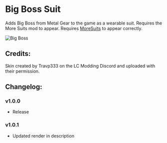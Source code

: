 # Big Boss Suit

Adds Big Boss from Metal Gear to the game as a wearable suit. Requires the More Suits mod to appear. Requires [MoreSuits](https://thunderstore.io/c/lethal-company/p/x753/More_Suits/) to appear correctly.

![Big Boss](https://i.imgur.com/Q8xk2Y3.png)

## Credits:

Skin created by Travp333 on the LC Modding Discord and uploaded with their permission.

## Changelog:

### v1.0.0

- Release

### v1.0.1

- Updated render in description